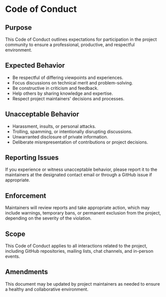 
# Code of Conduct

## Purpose

This Code of Conduct outlines expectations for participation in the project community to ensure a professional, productive, and respectful environment.

## Expected Behavior

- Be respectful of differing viewpoints and experiences.
- Focus discussions on technical merit and problem-solving.
- Be constructive in criticism and feedback.
- Help others by sharing knowledge and expertise.
- Respect project maintainers' decisions and processes.

## Unacceptable Behavior

- Harassment, insults, or personal attacks.
- Trolling, spamming, or intentionally disrupting discussions.
- Unwarranted disclosure of private information.
- Deliberate misrepresentation of contributions or project decisions.

## Reporting Issues

If you experience or witness unacceptable behavior, please report it to the maintainers at the designated contact email or through a GitHub issue if appropriate.

## Enforcement

Maintainers will review reports and take appropriate action, which may include warnings, temporary bans, or permanent exclusion from the project, depending on the severity of the violation.

## Scope

This Code of Conduct applies to all interactions related to the project, including GitHub repositories, mailing lists, chat channels, and in-person events.

## Amendments

This document may be updated by project maintainers as needed to ensure a healthy and collaborative environment.
